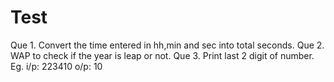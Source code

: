 # Test
Que 1. Convert the time entered in hh,min and sec into total seconds.
Que 2. WAP to check if the year is leap or not.
Que 3. Print last 2 digit of number.
Eg. i/p: 223410
o/p: 10
